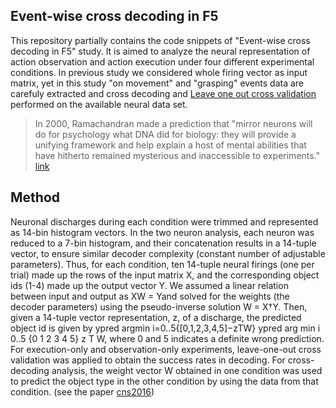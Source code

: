 ## Event-wise cross decoding in F5

This repository partially contains the code snippets of "Event-wise cross decoding in F5" study. It is aimed to analyze the neural representation of action observation and action execution under four different experimental conditions. In previous study we considered whole firing vector as input matrix, yet in this study "on movement" and "grasping" events data are carefuly extracted and cross decoding and [Leave one out cross validation](https://en.wikipedia.org/wiki/Cross-validation_(statistics)) performed on the available neural data set.

> In 2000, Ramachandran made a prediction that "mirror neurons will do for psychology what DNA did for biology: they will provide a unifying framework and help explain a host of mental abilities that have hitherto remained mysterious and inaccessible to experiments." [link](https://en.wikipedia.org/wiki/Vilayanur_S._Ramachandran)

**Method**
-----

Neuronal discharges during each condition were trimmed and represented as 14-bin histogram vectors. In the two neuron analysis, each neuron was reduced to a 7-bin histogram, and their concatenation results in a 14-tuple vector, to ensure similar decoder complexity (constant number of adjustable parameters). Thus, for each condition, ten 14-tuple neural firings (one per trial) made up the rows of the input matrix X,  and the corresponding object ids (1-4) made up the output vector Y. We assumed a linear relation between input and output as XW = Yand solved for the weights (the decoder parameters) using the pseudo-inverse solution W = X†Y. Then, given a 14-tuple vector representation, z, of a discharge, the predicted object id is given by ypred  argmin i=0..5{[0,1,2,3,4,5]−zTW} ypred arg min i 0..5 {0 1 2 3 4 5} z T W, where 0 and 5 indicates a definite wrong prediction. For execution-only and observation-only experiments, leave-one-out cross validation was applied to obtain the success rates in decoding. For cross-decoding analysis, the weight vector W obtained in one condition was used to predict the object type in the other condition by using the data from that condition. (see the paper [cns2016](http://www.biomedcentral.com/1471-2202/16/S1/P190))



